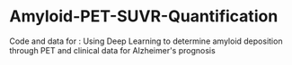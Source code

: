# Amyloid-PET-SUVR-Quantification
Code and data for : Using Deep Learning to determine amyloid deposition through PET and clinical data for Alzheimer's prognosis
